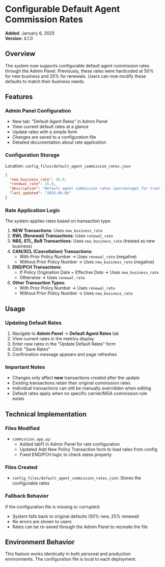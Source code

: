 # Configurable Default Agent Commission Rates

**Added**: January 6, 2025  
**Version**: 4.1.0

## Overview

The system now supports configurable default agent commission rates through the Admin Panel. Previously, these rates were hardcoded at 50% for new business and 25% for renewals. Users can now modify these defaults to match their business needs.

## Features

### Admin Panel Configuration
- New tab: "Default Agent Rates" in Admin Panel
- View current default rates at a glance
- Update rates with a simple form
- Changes are saved to a configuration file
- Detailed documentation about rate application

### Configuration Storage
Location: `config_files/default_agent_commission_rates.json`

```json
{
  "new_business_rate": 50.0,
  "renewal_rate": 25.0,
  "description": "Default agent commission rates (percentage) for transactions when no specific commission rule applies",
  "last_updated": "2025-09-06"
}
```

### Rate Application Logic

The system applies rates based on transaction type:

1. **NEW Transactions**: Uses `new_business_rate`
2. **RWL (Renewal) Transactions**: Uses `renewal_rate`
3. **NBS, STL, BoR Transactions**: Uses `new_business_rate` (treated as new business)
4. **CAN/XCL (Cancellation) Transactions**:
   - With Prior Policy Number → Uses `renewal_rate` (negative)
   - Without Prior Policy Number → Uses `new_business_rate` (negative)
5. **END/PCH Transactions**:
   - If Policy Origination Date = Effective Date → Uses `new_business_rate`
   - Otherwise → Uses `renewal_rate`
6. **Other Transaction Types**: 
   - With Prior Policy Number → Uses `renewal_rate`
   - Without Prior Policy Number → Uses `new_business_rate`

## Usage

### Updating Default Rates
1. Navigate to **Admin Panel** → **Default Agent Rates** tab
2. View current rates in the metrics display
3. Enter new rates in the "Update Default Rates" form
4. Click "Save Rates"
5. Confirmation message appears and page refreshes

### Important Notes
- Changes only affect **new** transactions created after the update
- Existing transactions retain their original commission rates
- Individual transactions can still be manually overridden when editing
- Default rates apply when no specific carrier/MGA commission rule exists

## Technical Implementation

### Files Modified
- `commission_app.py`: 
  - Added tab11 in Admin Panel for rate configuration
  - Updated Add New Policy Transaction form to load rates from config
  - Fixed END/PCH logic to check dates properly

### Files Created
- `config_files/default_agent_commission_rates.json`: Stores the configurable rates

### Fallback Behavior
If the configuration file is missing or corrupted:
- System falls back to original defaults (50% new, 25% renewal)
- No errors are shown to users
- Rates can be re-saved through the Admin Panel to recreate the file

## Environment Behavior
This feature works identically in both personal and production environments. The configuration file is local to each deployment.
